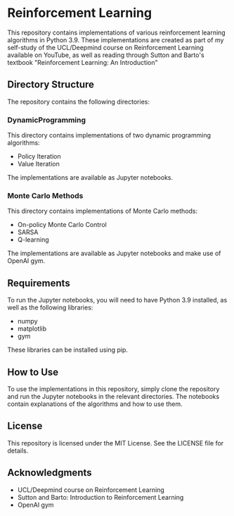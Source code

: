 # Reinforcement Learning
This repository contains implementations of various reinforcement learning algorithms in Python 3.9. These implementations are created as part of my self-study of the UCL/Deepmind course on Reinforcement Learning available on YouTube, as well as reading through Sutton and Barto's textbook "Reinforcement Learning: An Introduction"

## Directory Structure
The repository contains the following directories:

### DynamicProgramming
This directory contains implementations of two dynamic programming algorithms:

- Policy Iteration
- Value Iteration

The implementations are available as Jupyter notebooks.

### Monte Carlo Methods
This directory contains implementations of Monte Carlo methods:

- On-policy Monte Carlo Control
- SARSA
- Q-learning

The implementations are available as Jupyter notebooks and make use of OpenAI gym.

## Requirements
To run the Jupyter notebooks, you will need to have Python 3.9 installed, as well as the following libraries:

- numpy
- matplotlib
- gym


These libraries can be installed using pip.

## How to Use
To use the implementations in this repository, simply clone the repository and run the Jupyter notebooks in the relevant directories. The notebooks contain explanations of the algorithms and how to use them.

## License
This repository is licensed under the MIT License. See the LICENSE file for details.

## Acknowledgments
- UCL/Deepmind course on Reinforcement Learning
- Sutton and Barto: Introduction to Reinforcement Learning
- OpenAI gym

